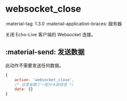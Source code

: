 # websocket_close

<span class="feature-tag" title="最早可用版本" markdown>
    <span class="icon">:material-tag:</span>
    <span class="text">1.3.0</span>
</span>
<span class="feature-tag" title="终端类型" markdown>
    <span class="icon">:material-application-braces:</span>
    <span class="text">服务器</span>
</span>

关闭 Echo-Live 客户端的 Websocket 连接。

## :material-send: 发送数据
此动作不需要发送任何数据。

``` javascript title="示例"
{
    action: 'websocket_close',
    /* 这里省略了一部分头部信息 */
    data: {}
}
```
